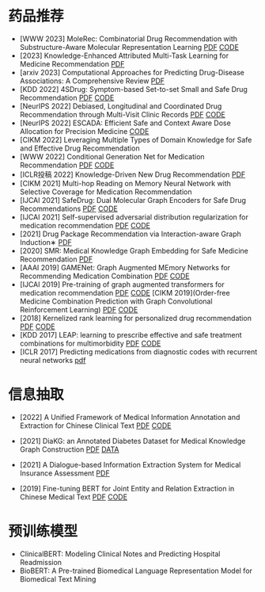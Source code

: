 # 药品推荐
- [WWW 2023] MoleRec: Combinatorial Drug Recommendation with Substructure-Aware Molecular Representation Learning
[PDF](https://www.researchgate.net/profile/Nianzu-Yang/publication/368454974_MoleRec_Combinatorial_Drug_Recommendation_with_Substructure-Aware_Molecular_Representation_Learning/links/6450ced097449a0e1a6fa561/MoleRec-Combinatorial-Drug-Recommendation-with-Substructure-Aware-Molecular-Representation-Learning.pdf)
[CODE](https://github.com/yangnianzu0515/MoleRec)
- [2023] Knowledge-Enhanced Attributed Multi-Task Learning for Medicine Recommendation
[PDF](https://dl.acm.org/doi/10.1145/3527662)
- [arxiv 2023] Computational Approaches for Predicting Drug-Disease Associations: A Comprehensive Review
[PDF](https://arxiv.org/pdf/2309.06388.pdf)
- [KDD 2022] 4SDrug: Symptom-based Set-to-set Small and Safe Drug Recommendation
[PDF](http://www.cs.emory.edu/~jyang71/files/4sdrug.pdf)
[CODE](https://github.com/Melinda315/4SDrug)
- [NeurIPS 2022] Debiased, Longitudinal and Coordinated Drug Recommendation through Multi-Visit Clinic Records
[PDF](https://proceedings.neurips.cc/paper_files/paper/2022/file/b295b3a940706f431076c86b78907757-Paper-Conference.pdf)
[CODE](https://github.com/ssshddd/DrugRec)
- [NeurIPS 2022] ESCADA: Efficient Safe and Context Aware Dose Allocation for Precision Medicine
[CODE](https://github.com/Bilkent-CYBORG/ESCADA)
- [CIKM 2022] Leveraging Multiple Types of Domain Knowledge for Safe and Effective Drug Recommendation
- [WWW 2022] Conditional Generation Net for Medication Recommendation
[PDF](https://arxiv.org/pdf/2202.06588)
[CODE](https://github.com/BarryRun/COGNet)
- [ICLR投稿 2022] Knowledge-Driven New Drug Recommendation
[PDF](https://arxiv.org/pdf/2210.05572.pdf)
- [CIKM 2021] Multi-hop Reading on Memory Neural Network with Selective Coverage for Medication Recommendation
- [IJCAI 2021] SafeDrug: Dual Molecular Graph Encoders for Safe Drug Recommendations
[PDF](https://ui.adsabs.harvard.edu/link_gateway/2021arXiv210502711Y/EPRINT_PDF)
[CODE](https://github.com/ycq091044/SafeDrug)
- [IJCAI 2021] Self-supervised adversarial distribution regularization for medication recommendation
[PDF](https://www.ijcai.org/proceedings/2021/0431.pdf)
[CODE](https://github.com/yanda-wang/SARMR)
- [2021] Drug Package Recommendation via Interaction-aware Graph Induction∗
[PDF](https://arxiv.org/pdf/2102.03577)
- [2020] SMR: Medical Knowledge Graph Embedding for Safe Medicine Recommendation
[PDF](https://arxiv.org/pdf/1710.05980.pdf)
- [AAAI 2019] GAMENet: Graph Augmented MEmory Networks for Recommending Medication Combination
[PDF](https://arxiv.org/abs/1809.01852)
[CODE](https://github.com/sjy1203/GAMENet)
- [IJCAI 2019] Pre-training of graph augmented transformers for medication recommendation
[PDF](https://arxiv.org/pdf/1906.00346.pdf)
[CODE](https://github.com/jshang123/G-Bert)
[CIKM 2019](Order-free Medicine Combination Prediction with Graph Convolutional Reinforcement Learning)
[PDF](https://staff.fnwi.uva.nl/m.derijke/wp-content/papercite-data/pdf/wang-2019-order-free.pdf)
[CODE](https://github.com/WOW5678/CompNet)
- [2018] Kernelized rank learning for personalized drug recommendation
[PDF](https://academic.oup.com/bioinformatics/article/34/16/2808/4924716?login=false)
[CODE](https://github.com/BorgwardtLab/Kernelized-Rank-Learning)
- [KDD 2017] LEAP: learning to prescribe effective and safe treatment combinations for multimorbidity
[PDF](https://keg.cs.tsinghua.edu.cn/jietang/publications/KDD17-Zhang-et-al-LEAP-DL-pred-Healthcare.pdf)
[CODE](https://github.com/neozhangthe1/AutoPrescribe)
- [ICLR 2017] Predicting medications from diagnostic codes with recurrent neural networks
[pdf](https://openreview.net/pdf?id=rJEgeXFex)

# 信息抽取
- [2022] A Unified Framework of Medical Information Annotation and Extraction for Chinese Clinical Text
[PDF](https://arxiv.org/pdf/2203.03823)
[CODE](https://github.com/syuoni/eznlp)

- [2021] DiaKG: an Annotated Diabetes Dataset for Medical Knowledge Graph Construction
[PDF](https://arxiv.org/pdf/2105.15033)
[DATA](https://tianchi.aliyun.com/dataset/88836)

- [2021] A Dialogue-based Information Extraction System for Medical Insurance Assessment
[PDF](https://arxiv.org/pdf/2107.05866)

- [2019] Fine-tuning BERT for Joint Entity and Relation Extraction in Chinese Medical Text
[PDF](https://arxiv.org/pdf/1908.07721)
[CODE](https://github.com/genggui001/fine_tuning_bert_for_joint_entity_and_relation_extraction_in_chinese_medical_text)

# 预训练模型
- ClinicalBERT: Modeling Clinical Notes and Predicting Hospital Readmission
- BioBERT: A Pre-trained Biomedical Language Representation Model for Biomedical Text Mining
